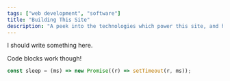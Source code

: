 ```yaml
---
tags: ["web development", "software"]
title: "Building This Site"
description: "A peek into the technologies which power this site, and how I built it."
---
```


I should write something here.

Code blocks work though!

```javascript
const sleep = (ms) => new Promise((r) => setTimeout(r, ms));
```
